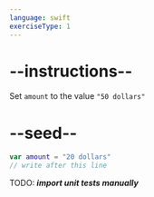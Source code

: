 ```yaml
---
language: swift
exerciseType: 1
---
```


# --instructions--

Set `amount` to the value `"50 dollars"`

# --seed--

```swift
var amount = "20 dollars"
// write after this line
```

TODO: ___import unit tests manually___
